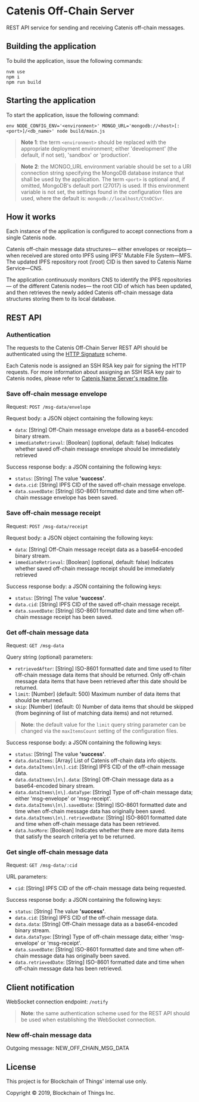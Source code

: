 # Catenis Off-Chain Server

REST API service for sending and receiving Catenis off-chain messages.

## Building the application

To build the application, issue the following commands:

```shell
nvm use
npm i
npm run build
```

## Starting the application

To start the application, issue the following command:

```shell
env NODE_CONFIG_ENV='<environment>' MONGO_URL='mongodb://<host>[:<port>]/<db_name>' node build/main.js
```

> **Note 1**: the term `<environment>` should be replaced with the appropriate deployment environment; either
 'development' (the default, if not set), 'sandbox' or 'production'.

> **Note 2**: the MONGO_URL environment variable should be set to a URI connection string specifying the MongoDB
 database instance that shall be used by the application. The term `<port>` is optional and, if omitted, MongoDB's
 default port (27017) is used. If this environment variable is not set, the settings found in the configuration files
 are used, where the default is: `mongodb://localhost/CtnOCSvr`.

## How it works

Each instance of the application is configured to accept connections from a single Catenis node.

Catenis off-chain message data structures— either envelopes or receipts— when received are stored onto IPFS using
 IPFS’ Mutable File System—MFS. The updated IPFS repository root (\root) CID is then saved to Catenis Name Service—CNS.

The application continuously monitors CNS to identify the IPFS repositories— of the different Catenis nodes— the root
 CID of which has been updated, and then retrieves the newly added Catenis off-chain message data structures storing them
 to its local database.

## REST API

### Authentication

The requests to the Catenis Off-Chain Server REST API should be authenticated using the [HTTP Signature](https://github.com/joyent/node-http-signature)
 scheme.

Each Catenis node is assigned an SSH RSA key pair for signing the HTTP requests. For more information about assigning
 an SSH RSA key pair to Catenis nodes, please refer to [Catenis Name Server's readme file](https://bitbucket.org/blockchainofthings/catenis-name-server/src/master/README.md).

### Save off-chain message envelope

Request: `POST /msg-data/envelope`

Request body: a JSON object containing the following keys:
- `data`: \[String\] Off-Chain message envelope data as a base64-encoded binary stream.
- `immediateRetrieval`: \[Boolean\] (optional, default: false) Indicates whether saved off-chain message envelope should be immediately retrieved

Success response body: a JSON containing the following keys:
- `status`: \[String\] The value **'success'**.
- `data.cid`: \[String\] IPFS CID of the saved off-chain message envelope.
- `data.savedDate`: \[String\] ISO-8601 formatted date and time when off-chain message envelope has been saved.

### Save off-chain message receipt

Request: `POST /msg-data/receipt`

Request body: a JSON object containing the following keys:
- `data`: \[String\] Off-Chain message receipt data as a base64-encoded binary stream.
- `immediateRetrieval`: \[Boolean\] (optional, default: false) Indicates whether saved off-chain message receipt should be immediately retrieved

Success response body: a JSON containing the following keys:
- `status`: \[String\] The value **'success'**.
- `data.cid`: \[String\] IPFS CID of the saved off-chain message receipt.
- `data.savedDate`: \[String\] ISO-8601 formatted date and time when off-chain message receipt has been saved.

### Get off-chain message data

Request: `GET /msg-data`

Query string (optional) parameters:
- `retrievedAfter`: \[String\] ISO-8601 formatted date and time used to filter off-chain message data items that should
 be returned. Only off-chain message data items that have been retrieved after this date should be returned.
- `limit`: \[Number\] (default: 500) Maximum number of data items that should be returned.
- `skip`: \[Number\] (default: 0) Number of data items that should be skipped (from beginning of list of matching data items) and not returned.

> **Note**: the default value for the `limit` query string parameter can be changed via the `maxItemsCount` setting
 of the configuration files.

Success response body: a JSON containing the following keys:
- `status`: \[String\] The value **'success'**.
- `data.dataItems`: \[Array\] List of Catenis off-chain data info objects.
- `data.dataItems\[n\].cid`: \[String\] IPFS CID of the off-chain message data.
- `data.dataItems\[n\].data`: \[String\] Off-Chain message data as a base64-encoded binary stream.
- `data.dataItems\[n\].dataType`: \[String\] Type of off-chain message data; either 'msg-envelope' or 'msg-receipt'.
- `data.dataItems\[n\].savedDate`: \[String\] ISO-8601 formatted date and time when off-chain message data has originally been saved.
- `data.dataItems\[n\].retrievedDate`: \[String\] ISO-8601 formatted date and time when off-chain message data has been retrieved.
- `data.hasMore`: \[Boolean\] Indicates whether there are more data items that satisfy the search criteria yet to be returned.

### Get single off-chain message data

Request: `GET /msg-data/:cid`

URL parameters:
- `cid`: \[String\] IPFS CID of the off-chain message data being requested.

Success response body: a JSON containing the following keys:
- `status`: \[String\] The value **'success'**.
- `data.cid`: \[String\] IPFS CID of the off-chain message data.
- `data.data`: \[String\] Off-Chain message data as a base64-encoded binary stream.
- `data.dataType`: \[String\] Type of off-chain message data; either 'msg-envelope' or 'msg-receipt'.
- `data.savedDate`: \[String\] ISO-8601 formatted date and time when off-chain message data has originally been saved.
- `data.retrievedDate`: \[String\] ISO-8601 formatted date and time when off-chain message data has been retrieved.

## Client notification

WebSocket connection endpoint: `/notify`

> **Note**: the same authentication scheme used for the REST API should be used when establishing the WebSocket
 connection. 

### New off-chain message data

Outgoing message: NEW_OFF_CHAIN_MSG_DATA

## License

This project is for Blockchain of Things' internal use only.

Copyright © 2019, Blockchain of Things Inc.
